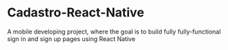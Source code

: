 # Cadastro-React-Native
A mobile developing project, where the goal is to build fully fully-functional sign in and sign up pages using React Native
